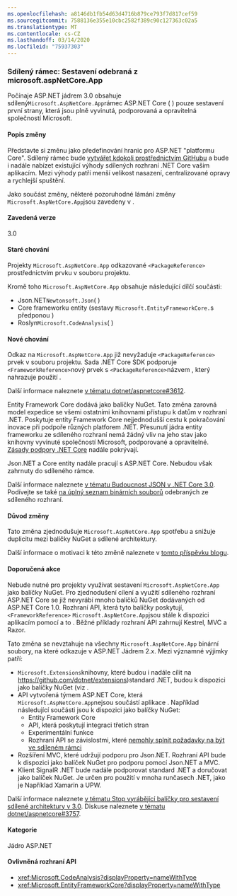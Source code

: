 ```yaml
---
ms.openlocfilehash: a8146db1fb54d63d4716b879ce793f7d817cef59
ms.sourcegitcommit: 7588136e355e10cbc2582f389c90c127363c02a5
ms.translationtype: MT
ms.contentlocale: cs-CZ
ms.lasthandoff: 03/14/2020
ms.locfileid: "75937303"
---
```

### <a name="shared-framework-assemblies-removed-from-microsoftaspnetcoreapp"></a>Sdílený rámec: Sestavení odebraná z microsoft.aspNetCore.App

Počínaje ASP.NET jádrem 3.0 obsahuje sdílený`Microsoft.AspNetCore.App`rámec ASP.NET Core ( ) pouze sestavení první strany, která jsou plně vyvinutá, podporovaná a opravitelná společností Microsoft.

#### <a name="change-description"></a>Popis změny

Představte si změnu jako předefinování hranic pro ASP.NET "platformu Core". Sdílený rámec bude [vytvářet kdokoli prostřednictvím GitHubu](https://github.com/dotnet/source-build) a bude i nadále nabízet existující výhody sdílených rozhraní .NET Core vašim aplikacím. Mezi výhody patří menší velikost nasazení, centralizované opravy a rychlejší spuštění.

Jako součást změny, některé pozoruhodné lámání změny `Microsoft.AspNetCore.App`jsou zavedeny v .

#### <a name="version-introduced"></a>Zavedená verze

3.0

#### <a name="old-behavior"></a>Staré chování

Projekty `Microsoft.AspNetCore.App` odkazované `<PackageReference>` prostřednictvím prvku v souboru projektu.

Kromě toho `Microsoft.AspNetCore.App` obsahuje následující dílčí součásti:

- Json.NET`Newtonsoft.Json`( )
- Core frameworku entity (sestavy `Microsoft.EntityFrameworkCore.`s předponou )
- Roslyn`Microsoft.CodeAnalysis`( )

#### <a name="new-behavior"></a>Nové chování

Odkaz na `Microsoft.AspNetCore.App` již nevyžaduje `<PackageReference>` prvek v souboru projektu. Sada .NET Core SDK podporuje `<FrameworkReference>`nový prvek s `<PackageReference>`názvem , který nahrazuje použití .

Další informace naleznete [v tématu dotnet/aspnetcore#3612](https://github.com/dotnet/aspnetcore/issues/3612).

Entity Framework Core dodává jako balíčky NuGet. Tato změna zarovná model expedice se všemi ostatními knihovnami přístupu k datům v rozhraní .NET. Poskytuje entity Framework Core nejjednodušší cestu k pokračování inovace při podpoře různých platforem .NET. Přesunutí jádra entity frameworku ze sdíleného rozhraní nemá žádný vliv na jeho stav jako knihovny vyvinuté společností Microsoft, podporované a opravitelné. [Zásady podpory .NET Core](https://www.microsoft.com/net/platform/support-policy) nadále pokrývají.

Json.NET a Core entity nadále pracují s ASP.NET Core. Nebudou však zahrnuty do sdíleného rámce.

Další informace naleznete [v tématu Budoucnost JSON v .NET Core 3.0](https://github.com/dotnet/announcements/issues/90). Podívejte se také [na úplný seznam binárních souborů](https://github.com/dotnet/aspnetcore/issues/3755) odebraných ze sdíleného rozhraní.

#### <a name="reason-for-change"></a>Důvod změny

Tato změna zjednodušuje `Microsoft.AspNetCore.App` spotřebu a snižuje duplicitu mezi balíčky NuGet a sdílené architektury.

Další informace o motivaci k této změně naleznete v [tomto příspěvku blogu](https://devblogs.microsoft.com/aspnet/a-first-look-at-changes-coming-in-asp-net-core-3-0/).

#### <a name="recommended-action"></a>Doporučená akce

Nebude nutné pro projekty využívat sestavení `Microsoft.AspNetCore.App` jako balíčky NuGet. Pro zjednodušení cílení a využití sdíleného rozhraní ASP.NET Core se již nevyrábí mnoho balíčků NuGet dodávaných od ASP.NET Core 1.0. Rozhraní API, která tyto balíčky poskytují, `<FrameworkReference>` `Microsoft.AspNetCore.App`jsou stále k dispozici aplikacím pomocí a to . Běžné příklady rozhraní API zahrnují Kestrel, MVC a Razor.

Tato změna se nevztahuje na všechny `Microsoft.AspNetCore.App` binární soubory, na které odkazuje v ASP.NET Jádrem 2.x. Mezi významné výjimky patří:

- `Microsoft.Extensions`knihovny, které budou i nadále cílit na https://github.com/dotnet/extensions)standard .NET, budou k dispozici jako balíčky NuGet (viz .
- API vytvořená týmem ASP.NET Core, která `Microsoft.AspNetCore.App`nejsou součástí aplikace . Například následující součásti jsou k dispozici jako balíčky NuGet:
  - Entity Framework Core
  - API, která poskytují integraci třetích stran
  - Experimentální funkce
  - Rozhraní API se závislostmi, které [nemohly splnit požadavky na být ve sdíleném rámci](https://github.com/dotnet/aspnetcore/blob/4e44e5bcbedd961cc0d4f6b846699c7c494f5597/docs/SharedFramework.md)
- Rozšíření MVC, které udržují podporu pro Json.NET. Rozhraní API bude k dispozici jako balíček NuGet pro podporu pomocí Json.NET a MVC.
- Klient SignalR .NET bude nadále podporovat standard .NET a doručovat jako balíček NuGet. Je určen pro použití v mnoha runčasech .NET, jako je Například Xamarin a UPW.

Další informace naleznete [v tématu Stop vyrábějící balíčky pro sestavení sdílené architektury v 3.0](https://github.com/dotnet/aspnetcore/issues/3756). Diskuse naleznete [v tématu dotnet/aspnetcore#3757](https://github.com/dotnet/aspnetcore/issues/3757).

#### <a name="category"></a>Kategorie

Jádro ASP.NET

#### <a name="affected-apis"></a>Ovlivněná rozhraní API

- <xref:Microsoft.CodeAnalysis?displayProperty=nameWithType>
- <xref:Microsoft.EntityFrameworkCore?displayProperty=nameWithType>

<!--

#### Affected APIs

- `N:Microsoft.CodeAnalysis`
- `N:Microsoft.EntityFrameworkCore`

-->
